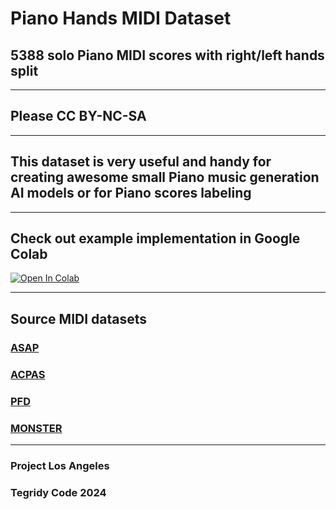 # Piano Hands MIDI Dataset
## 5388 solo Piano MIDI scores with right/left hands split

***

## Please CC BY-NC-SA

***

## This dataset is very useful and handy for creating awesome small Piano music generation AI models or for Piano scores labeling

***

## Check out example implementation in Google Colab

[![Open In Colab][colab-badge]][colab-notebook1]

[colab-notebook1]: <https://colab.research.google.com/github/asigalov61/Tegridy-MIDI-Dataset/blob/master/Piano-Hands/Piano_Hands_Maker.ipynb>
[colab-badge]: <https://colab.research.google.com/assets/colab-badge.svg>

***

## Source MIDI datasets

### [ASAP](https://github.com/fosfrancesco/asap-dataset)
### [ACPAS](https://github.com/cheriell/ACPAS-dataset)
### [PFD](https://beam.kisarazu.ac.jp/~saito/research/PianoFingeringDataset/)
### [MONSTER](https://github.com/asigalov61/Monster-MIDI-Dataset)

***

### Project Los Angeles
### Tegridy Code 2024
